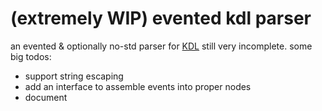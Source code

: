 # (extremely WIP) evented kdl parser
an evented & optionally no-std parser for [KDL](https://kdl.dev/)
still very incomplete. some big todos:
- support string escaping
- add an interface to assemble events into proper nodes
- document